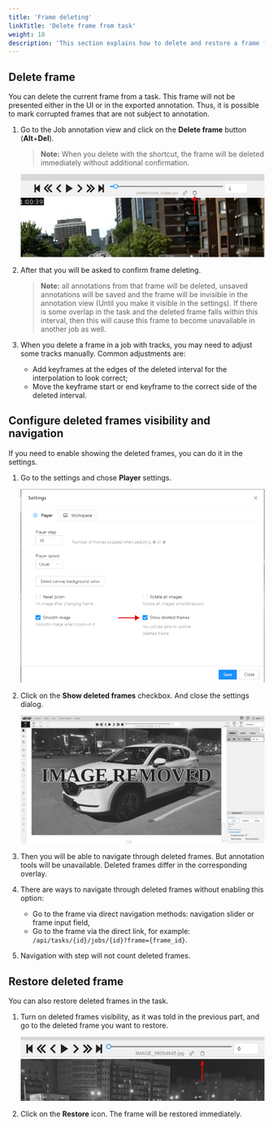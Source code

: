```yaml
---
title: 'Frame deleting'
linkTitle: 'Delete frame from task'
weight: 18
description: 'This section explains how to delete and restore a frame from a task.'
---
```


## Delete frame

You can delete the current frame from a task.
This frame will not be presented either in the UI or in the exported annotation.
Thus, it is possible to mark corrupted frames that are not subject to annotation.

1. Go to the Job annotation view and click on the **Delete frame** button (**Alt**+**Del**).

   > **Note:** When you delete with the shortcut,
   > the frame will be deleted immediately without additional confirmation.

   ![Part of annotation interface with highlighted "Delete frame" button](/images/image245.jpg)

1. After that you will be asked to confirm frame deleting.
   > **Note:** all annotations from that frame will be deleted, unsaved annotations
   > will be saved and the frame will be invisible in the annotation view (Until you make it visible in the settings).
   > If there is some overlap in the task and the deleted frame falls within this interval,
   > then this will cause this frame to become unavailable in another job as well.
1. When you delete a frame in a job with tracks, you may need to adjust some tracks manually. Common adjustments are:
   - Add keyframes at the edges of the deleted interval for the interpolation to look correct;
   - Move the keyframe start or end keyframe to the correct side of the deleted interval.

## Configure deleted frames visibility and navigation

If you need to enable showing the deleted frames, you can do it in the settings.

1. Go to the settings and chose **Player** settings.

   !["Player" tab opened in "Settings" with highlighted "Show deleted frames" option](/images/image246.jpg)

1. Click on the **Show deleted frames** checkbox. And close the settings dialog.

   ![Example of a deleted frame appearance with "Show deleted frames" option enabled](/images/image247.jpg)

1. Then you will be able to navigate through deleted frames.
   But annotation tools will be unavailable. Deleted frames differ in the corresponding overlay.

1. There are ways to navigate through deleted frames without enabling this option:

   - Go to the frame via direct navigation methods: navigation slider or frame input field,
   - Go to the frame via the direct link, for example: `/api/tasks/{id}/jobs/{id}?frame={frame_id}`.

1. Navigation with step will not count deleted frames.

## Restore deleted frame

You can also restore deleted frames in the task.

1. Turn on deleted frames visibility, as it was told in the previous part,
   and go to the deleted frame you want to restore.

   ![Part of annotation interface with highlighted "Restore frame" button](/images/image248.jpg)

1. Click on the **Restore** icon. The frame will be restored immediately.
